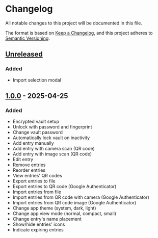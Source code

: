 # Changelog

All notable changes to this project will be documented in this file.

The format is based on [Keep a Changelog](https://keepachangelog.com/en/1.1.0/),
and this project adheres to [Semantic Versioning](https://semver.org/spec/v2.0.0.html).

## [Unreleased]

### Added

- Import selection modal

## [1.0.0] - 2025-04-25

### Added

- Encrypted vault setup
- Unlock with password and fingerprint
- Change vault password
- Automatically lock vault on inactivity
- Add entry manually
- Add entry with camera scan (QR code)
- Add entry with image scan (QR code)
- Edit entry
- Remove entries
- Reorder entries
- View entries' QR codes
- Export entries to file
- Export entries to QR code (Google Authenticator)
- Import entries from file
- Import entries from QR code with camera (Google Authenticator)
- Import entries from QR code image (Google Authenticator)
- Change app theme (system, dark, light)
- Change app view mode (normal, compact, small)
- Change entry's name placement
- Show/hide entries' icons
- Indicate expiring entries

[unreleased]: https://github.com/rasmusmerzin/unicus/compare/v1.0.0...HEAD
[1.0.0]: https://github.com/rasmusmerzin/unicus/releases/tag/v1.0.0
